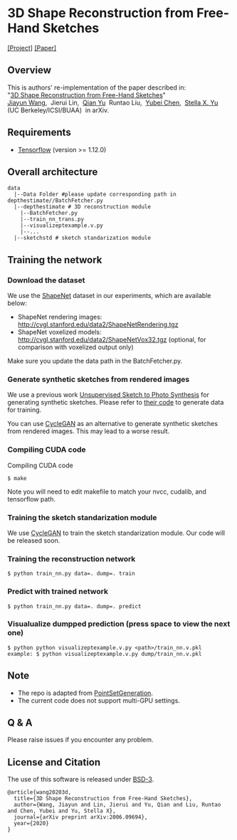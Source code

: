 # 3D Shape Reconstruction from Free-Hand Sketches
[[Project]](http://pwang.pw/3dsketch.html) [[Paper]](https://arxiv.org/abs/2006.09694)   

## Overview
This is authors' re-implementation of the paper described in:  
"[3D Shape Reconstruction from Free-Hand Sketches](https://arxiv.org/abs/2006.09694)"   
[Jiayun Wang](http://pwang.pw/),&nbsp; Jierui Lin,&nbsp; [Qian Yu](https://yuqian1023.github.io//)&nbsp; Runtao Liu,&nbsp; [Yubei Chen](https://redwood.berkeley.edu/people/yubei-chen/),&nbsp;   [Stella X. Yu](https://www1.icsi.berkeley.edu/~stellayu/)&nbsp; (UC Berkeley/ICSI/BUAA)&nbsp; in arXiv.

## Requirements
* [Tensorflow](https://www.tensorflow.org/) (version >= 1.12.0)

## Overall architecture
```
data
  |--Data Folder #please update corresponding path in depthestimate//BatchFetcher.py
  |--depthestimate # 3D reconstruction module
    |--BatchFetcher.py
    |--train_nn_trans.py
    |--visualizeptexample.v.py
    |--...
  |--sketchstd # sketch standarization module
```

## Training the network

### Download the dataset

We use the [ShapeNet](https://www.shapenet.org/) dataset in our experiments, which are available below:

- ShapeNet rendering images: http://cvgl.stanford.edu/data2/ShapeNetRendering.tgz
- ShapeNet voxelized models: http://cvgl.stanford.edu/data2/ShapeNetVox32.tgz (optional, for comparison with voxelized output only)

Make sure you update the data path in the BatchFetcher.py.

### Generate synthetic sketches from rendered images
We use a previous work [Unsupervised Sketch to Photo Synthesis](https://arxiv.org/abs/1909.08313) for generating synthetic sketches. Please refer to [their code](https://github.com/rt219/Unpaired-Sketch-to-Photo-Translation) to generate data for training.

You can use [CycleGAN](https://github.com/junyanz/pytorch-CycleGAN-and-pix2pix) as an alternative to generate synthetic sketches from rendered images. This may lead to a worse result.

### Compiling CUDA code

Compiling CUDA code
```
$ make
```

Note you will need to edit makefile to match your nvcc, cudalib, and tensorflow path.

### Training the sketch standarization module

We use [CycleGAN](https://github.com/junyanz/pytorch-CycleGAN-and-pix2pix) to train the sketch standarization module. Our code will be released soon.

### Training the reconstruction network
```	
$ python train_nn.py data=. dump=. train
```


### Predict with trained network
```
$ python train_nn.py data=. dump=. predict
```

### Visualualize dumpped prediction (press space to view the next one)
```
$ python python visualizeptexample.v.py <path>/train_nn.v.pkl
example: $ python visualizeptexample.v.py dump/train_nn.v.pkl
```
	

## Note
- The repo is adapted from [PointSetGeneration](https://github.com/fanhqme/PointSetGeneration).
- The current code does not support multi-GPU settings.

## Q \& A
Please raise issues if you encounter any problem.

## License and Citation
The use of this software is released under [BSD-3](LICENSE).
```
@article{wang20203d,
  title={3D Shape Reconstruction from Free-Hand Sketches},
  author={Wang, Jiayun and Lin, Jierui and Yu, Qian and Liu, Runtao and Chen, Yubei and Yu, Stella X},
  journal={arXiv preprint arXiv:2006.09694},
  year={2020}
}
```
